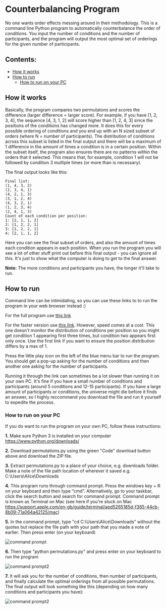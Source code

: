 # Counterbalancing Program
No one wants order effects messing around in their methodology. This is a command line Python program to automatically counterbalance the order of conditions. You input the number of conditions and the number of participants, and the program will output the most optimal set of orderings for the given number of participants.

## Contents:
  * [How it works](#how-it-works)
  * [How to run](#how-to-run)
    + [How to run on your PC](#how-to-run-on-your-pc)


## How it works
Basically, the program compares two permutatons and scores the difference (larger difference = larger score). For example, if you have [1, 2, 3, 4], the sequence [4, 3, 1, 2] will score higher than [1, 2, 4, 3] since the positions of the conditions has changed more. It does this for every possible ordering of conditions and you end up with an N sized subset of orders (where N = number of participants). The distribution of conditions across this subset is listed in the final output and there will be a maximum of 1 difference in the amount of times a condition is in a certain position. Within the subset itself, the program also ensures there are no patterns within the orders that it selected. This means that, for example, condition 1 will not be followed by condition 3 multiple times (or more than is necessary).  


The final output looks like this:

```
Final list:
(1, 4, 3, 2)
(2, 3, 4, 1)
(4, 2, 1, 3)
(3, 1, 2, 4)
(4, 3, 2, 1)
(1, 2, 3, 4)
(2, 4, 1, 3)
Count of each condition per position:
1: [2, 1, 1, 2]
2: [1, 2, 2, 1]
3: [1, 2, 2, 1]
4: [2, 1, 1, 2]
```
Here you can see the final subset of orders, and also the amount of times each condition appears in each position.
When you run the program you will see a lot of other stuff print out before this final output - you can ignore all this. It's just to show what the computer is doing to get to the final answer.  


**Note:** The more conditions and participants you have, the longer it'll take to run.

## How to run
Command line can be intimidating, so you can use these links to to run the program in your web browser instead :)


For the full program use [this link](https://py2.codeskulptor.org/#user48_IGMEb8Teln_1.py ) 


For the faster version use [this link](https://py2.codeskulptor.org/#user48_dSOzRVwd5r_0.py). However, speed comes at a cost. This one doesn't monitor the distribution of conditions per position so you might get condition 1 appearing first three times, but condition two appears first only once. Use the first link if you want to ensure the position distribution differs by a max of 1.  


Press the little play icon on the left of the blue menu bar to run the program. You should get a pop-up asking for the number of conditions and then another one asking for the number of participants.  

Running it through the link can sometimes be a lot slower than running it on your own PC. It's fine if you have a small number of conditions and participants (around 5 conditions and 12-15 participants). If you have a large amount of participants or conditions, the universe might die before it finds an answer, so I highly reccommend you download the file and run it yourself to expedite the process.  

### How to run on your PC
If you do want to run the program on your own PC, follow these instructions:

**1.** Make sure Python 3 is installed on your computer https://www.python.org/downloads/

**2.** Download permutations.py using the green "Code" download button above and download the ZIP file.

**3.**  Extract permutations.py to a place of your choice, e.g. downloads folder. Make a note of the file path location of wherever it saved e.g. C:\Users\Alice\Downloads

**4.**  This program runs through command prompt. Press the windows key + R on your keyboard and then type “cmd”. Alternatively, go to your taskbar, click the search button and search for command prompt. Command prompt is known as Terminal on Mac (see here if you're stuck on Mac https://support.apple.com/en-gb/guide/terminal/apd5265185d-f365-44cb-8b09-71a064a42125/mac)

**5.**  In the command prompt, type "cd C:\Users\Alice\Downloads" without the quotes but replace the file path with your path that you made a note of earlier. Then press enter (on your keyboard)

![command prompt](https://i.ibb.co/mGd81ps/cmd1.png)

**6.**  Then type "python permutations.py" and press enter on your keyboard to run the program

![command prompt2](https://i.ibb.co/R3QzJ7M/cmd2.png)

**7.** It will ask you for the number of conditions, then number of participants, and finally calculate the optimal orderings from all possible permutations. The final output will look something like this (depending on how many conditions and participants you have):

![command prompt2](https://i.ibb.co/xqfxV5L/cmd3.png)
